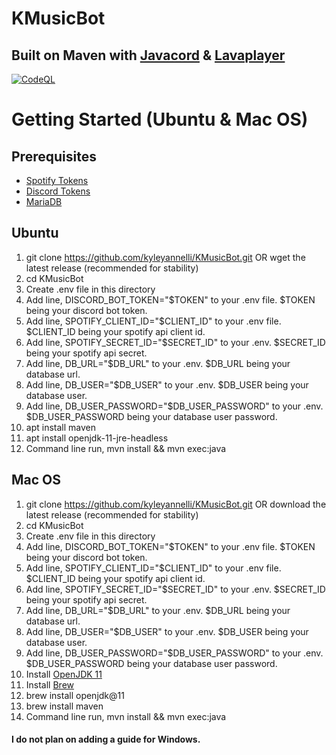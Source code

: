 # KMusicBot
## Built on Maven with [Javacord](https://github.com/Javacord/Javacord) & [Lavaplayer](https://github.com/sedmelluq/lavaplayer)
[![CodeQL](https://github.com/kyleyannelli/KMusicBot/actions/workflows/codeql-analysis.yml/badge.svg)](https://github.com/kyleyannelli/KMusicBot/actions/workflows/codeql-analysis.yml)

# Getting Started (Ubuntu & Mac OS)

## Prerequisites
- [Spotify Tokens](https://developer.spotify.com/dashboard/login)
- [Discord Tokens](https://discord.com/developers/applications)
- [MariaDB](https://www.digitalocean.com/community/tutorials/how-to-install-mariadb-on-ubuntu-22-04)

## Ubuntu
1. git clone https://github.com/kyleyannelli/KMusicBot.git OR wget the latest release (recommended for stability)
2. cd KMusicBot
3. Create .env file in this directory
4. Add line, DISCORD_BOT_TOKEN="$TOKEN" to your .env file. $TOKEN being your discord bot token.
5. Add line, SPOTIFY_CLIENT_ID="$CLIENT_ID" to your .env file. $CLIENT_ID being your spotify api client id.
6. Add line, SPOTIFY_SECRET_ID="$SECRET_ID" to your .env. $SECRET_ID being your spotify api secret.
7. Add line, DB_URL="$DB_URL" to your .env. $DB_URL being your database url.
8. Add line, DB_USER="$DB_USER" to your .env. $DB_USER being your database user.
9. Add line, DB_USER_PASSWORD="$DB_USER_PASSWORD" to your .env. $DB_USER_PASSWORD being your database user password.
10. apt install maven
11. apt install openjdk-11-jre-headless
12. Command line run, mvn install && mvn exec:java

## Mac OS
1. git clone https://github.com/kyleyannelli/KMusicBot.git OR download the latest release (recommended for stability)
2. cd KMusicBot
3. Create .env file in this directory
4. Add line, DISCORD_BOT_TOKEN="$TOKEN" to your .env file. $TOKEN being your discord bot token.
5. Add line, SPOTIFY_CLIENT_ID="$CLIENT_ID" to your .env file. $CLIENT_ID being your spotify api client id.
6. Add line, SPOTIFY_SECRET_ID="$SECRET_ID" to your .env. $SECRET_ID being your spotify api secret.
7. Add line, DB_URL="$DB_URL" to your .env. $DB_URL being your database url.
8. Add line, DB_USER="$DB_USER" to your .env. $DB_USER being your database user.
9. Add line, DB_USER_PASSWORD="$DB_USER_PASSWORD" to your .env. $DB_USER_PASSWORD being your database user password.
10. Install [OpenJDK 11](https://www.openlogic.com/openjdk-downloads)
11. Install [Brew](https://brew.sh/)
12. brew install openjdk@11
13. brew install maven
14. Command line run, mvn install && mvn exec:java

#### I do not plan on adding a guide for Windows.

